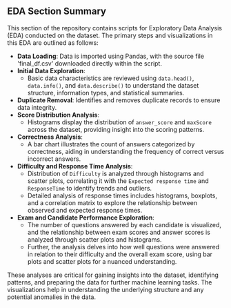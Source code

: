## EDA Section Summary

This section of the repository contains scripts for Exploratory Data Analysis (EDA) conducted on the dataset. The primary steps and visualizations in this EDA are outlined as follows:

- **Data Loading**: Data is imported using Pandas, with the source file 'final_df.csv' downloaded directly within the script.
- **Initial Data Exploration**:
  - Basic data characteristics are reviewed using `data.head()`, `data.info()`, and `data.describe()` to understand the dataset structure, information types, and statistical summaries.
- **Duplicate Removal**: Identifies and removes duplicate records to ensure data integrity.
- **Score Distribution Analysis**:
  - Histograms display the distribution of `answer_score` and `maxScore` across the dataset, providing insight into the scoring patterns.
- **Correctness Analysis**:
  - A bar chart illustrates the count of answers categorized by correctness, aiding in understanding the frequency of correct versus incorrect answers.
- **Difficulty and Response Time Analysis**:
  - Distribution of `Difficulty` is analyzed through histograms and scatter plots, correlating it with the `Expected response time` and `ResponseTime` to identify trends and outliers.
  - Detailed analysis of response times includes histograms, boxplots, and a correlation matrix to explore the relationship between observed and expected response times.
- **Exam and Candidate Performance Exploration**:
  - The number of questions answered by each candidate is visualized, and the relationship between exam scores and answer scores is analyzed through scatter plots and histograms.
  - Further, the analysis delves into how well questions were answered in relation to their difficulty and the overall exam score, using bar plots and scatter plots for a nuanced understanding.

These analyses are critical for gaining insights into the dataset, identifying patterns, and preparing the data for further machine learning tasks. The visualizations help in understanding the underlying structure and any potential anomalies in the data.
